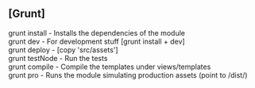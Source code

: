 ## [Grunt]  
grunt install  - Installs the dependencies of the module  
grunt dev      - For development stuff [grunt install + dev]  
grunt deploy   - [copy 'src/assets']  
grunt testNode - Run the tests  
grunt compile  - Compile the templates under views/templates  
grunt pro      - Runs the module simulating production assets (point to /dist/)  
